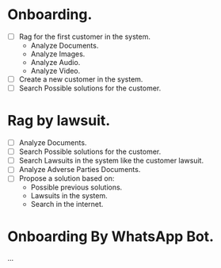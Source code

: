 # Onboarding.
- [ ] Rag for the first customer in the system.
    - Analyze Documents.
    - Analyze Images.
    - Analyze Audio.
    - Analyze Video.
- [ ] Create a new customer in the system.
- [ ] Search Possible solutions for the customer.

# Rag by lawsuit.
- [ ] Analyze Documents.
- [ ] Search Possible solutions for the customer.
- [ ] Search Lawsuits in the system like the customer lawsuit.
- [ ] Analyze Adverse Parties Documents.
- [ ] Propose a solution based on:
    - Possible previous solutions.
    - Lawsuits in the system.
    - Search in the internet.

# Onboarding By WhatsApp Bot.
...


